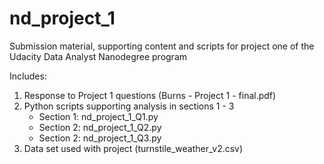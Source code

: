 
# nd_project_1
Submission material, supporting content and scripts for project one of the Udacity Data Analyst Nanodegree program

Includes:
1. Response to Project 1 questions (Burns - Project 1 - final.pdf)
2. Python scripts supporting analysis in sections 1 - 3
	- Section 1: nd_project_1_Q1.py
	- Section 2: nd_project_1_Q2.py
	- Section 2: nd_project_1_Q3.py	
3. Data set used with project (turnstile_weather_v2.csv)

